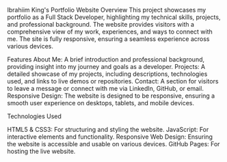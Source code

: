 Ibrahiim King's Portfolio Website
Overview
This project showcases my portfolio as a Full Stack Developer, highlighting my 
technical skills, projects, and professional background. The website provides 
visitors with a comprehensive view of my work, experiences, and ways to connect
with me. The site is fully responsive, ensuring a seamless experience across various devices.

Features
About Me: A brief introduction and professional background, providing insight into my journey
and goals as a developer.  Projects: A detailed showcase of my projects, including descriptions, 
technologies used, and links to live demos or repositories.  Contact: A section for visitors to 
leave a message or connect with me via LinkedIn, GitHub, or email.  Responsive Design: The website 
is designed to be responsive, ensuring a smooth user experience on desktops, tablets, and mobile devices.


Technologies Used

HTML5 & CSS3: For structuring and styling the website.
JavaScript: For interactive elements and functionality.
Responsive Web Design: Ensuring the website is accessible and usable on various devices.
GitHub Pages: For hosting the live website.
